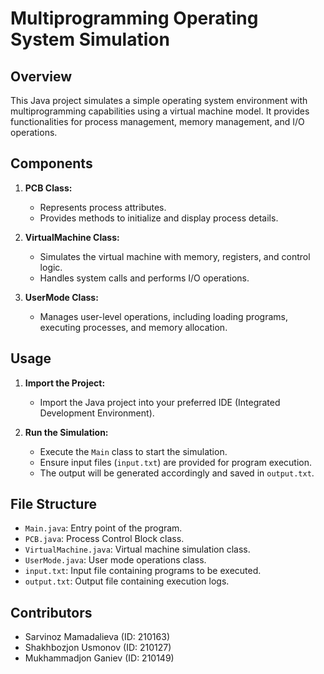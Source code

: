 # Multiprogramming Operating System Simulation

## Overview

This Java project simulates a simple operating system environment with multiprogramming capabilities using a virtual machine model. It provides functionalities for process management, memory management, and I/O operations.

## Components

1. **PCB Class:**
    - Represents process attributes.
    - Provides methods to initialize and display process details.

2. **VirtualMachine Class:**
    - Simulates the virtual machine with memory, registers, and control logic.
    - Handles system calls and performs I/O operations.

3. **UserMode Class:**
    - Manages user-level operations, including loading programs, executing processes, and memory allocation.

## Usage

1. **Import the Project:**
    - Import the Java project into your preferred IDE (Integrated Development Environment).

2. **Run the Simulation:**
    - Execute the `Main` class to start the simulation.
    - Ensure input files (`input.txt`) are provided for program execution.
    - The output will be generated accordingly and saved in `output.txt`.

## File Structure

- `Main.java`: Entry point of the program.
- `PCB.java`: Process Control Block class.
- `VirtualMachine.java`: Virtual machine simulation class.
- `UserMode.java`: User mode operations class.
- `input.txt`: Input file containing programs to be executed.
- `output.txt`: Output file containing execution logs.

## Contributors

- Sarvinoz Mamadalieva (ID: 210163)
- Shakhbozjon Usmonov (ID: 210127)
- Mukhammadjon Ganiev (ID: 210149)


